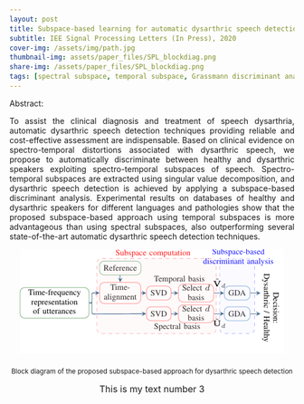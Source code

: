 ```yaml
---
layout: post
title: Subspace-based learning for automatic dysarthric speech detection
subtitle: IEE Signal Processing Letters (In Press), 2020
cover-img: /assets/img/path.jpg
thumbnail-img: assets/paper_files/SPL_blockdiag.png
share-img: /assets/paper_files/SPL_blockdiag.png
tags: [spectral subspace, temporal subspace, Grassmann discriminant analysis, dysarthria, SVD]
---
```

Abstract:
<p align="justify">
To assist the clinical diagnosis and treatment of speech dysarthria, automatic dysarthric speech detection techniques providing reliable and cost-effective assessment are indispensable. 
Based on clinical evidence on spectro-temporal distortions associated with dysarthric speech, we propose to automatically discriminate between healthy and dysarthric speakers exploiting spectro-temporal subspaces of speech.
Spectro-temporal subspaces are extracted using singular value decomposition, and dysarthric speech detection is achieved by applying a subspace-based discriminant analysis.
Experimental results on databases of healthy and dysarthric speakers for different languages and pathologies show that the proposed subspace-based approach using temporal subspaces is more advantageous than using spectral subspaces, also outperforming several state-of-the-art automatic dysarthric speech detection techniques.
</p>

<p align="center">
  <img src="../assets/paper_files/SPL_blockdiag.png" alt="GDA block diagram">
<p align="center"><sub>Block diagram of the proposed subspace-based approach for dysarthric speech detection</sub><p align="center">
  <font size="3"> This is my text number 3</font> 
</p>

